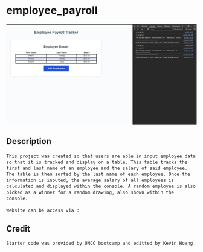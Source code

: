 # employee_payroll

![alt text](/Develop/assets/images/preview.png)

## Description
    This project was created so that users are able in input employee data so that it is tracked and display on a table. This table tracks the first and last name of an employee and the salary of said employee. The table is then sorted by the last name of each employee. Once the information is inputed, the average salary of all employees is calculated and displayed within the console. A random employee is also picked as a winner for a random drawing, also shown within the console.

    Website can be access via : 
## Credit
    Starter code was provided by UNCC bootcamp and editted by Kevin Hoang